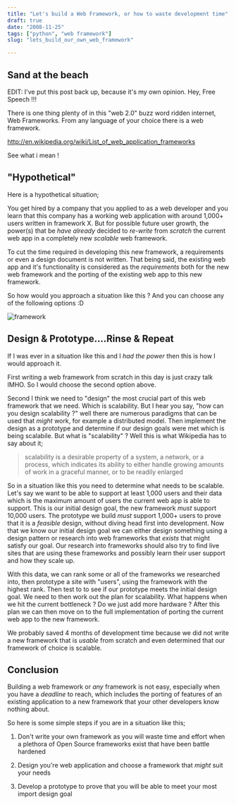 ```yaml
---
title: "Let's build a Web Framework, or how to waste development time"
draft: true
date: "2008-11-25"
tags: ["python", "web framework"]
slug: "lets_build_our_own_web_framework"

---
```


Sand at the beach
---------------

EDIT: I've put this post back up, because it's my own opinion. Hey, Free Speech !!!

There is one thing plenty of in this "web 2.0" buzz word ridden internet, Web Frameworks. From any language of your choice there is a web framework.

<http://en.wikipedia.org/wiki/List_of_web_application_frameworks>

See what i mean !

"Hypothetical"
------------

Here is a hypothetical situation;

You get hired by a company that you applied to as a web developer and you learn that this company has a working web application with around 1,000+ users written in framework X. But for possible future user growth, the power(s) that be *have already*  decided to _re-write_ from _scratch_ the current web app in a completely new  _scalable_ web framework.

To cut the time required in developing this new framework, a requirements or even a design document is not written. That being said, the existing web app and it's functionality is considered as the _requirements_ both for the new web framework and the porting of the existing web app to this new framework.

So how would you approach a situation like this ? And you can choose any of the following options :D

![framework](http://farm4.static.flickr.com/3279/3062622888_336f2a69c5.jpg)

Design & Prototype....Rinse & Repeat
-------------------------------

If I was ever in a situation like this and I _had the power_ then this is how I would approach it.

First writing a web framework from scratch in this day is just crazy talk IMHO.  So I would choose the second option above.

Second I think we need to "design" the most crucial part of this web framework that we need. Which is scalability. But I hear you say,  "how can you design scalability ?" well there are numerous paradigms that can be used that _might_ work, for example a distributed model. Then implement the design as a prototype and determine if our design goals were met which is being scalabile. But what is "scalability" ? Well this is what Wikipedia has to say about it;

> scalability is a desirable property of a system, a network, or a process, which indicates its ability to either
> handle growing amounts of work in a graceful manner, or to be readily enlarged

So in a situation like this you need to determine what needs to be scalable. Let's say we want to be able to support at least 1,000 users and their data which is the maximum amount of users the current web app is able to support. This is our initial design goal, the new framework _must_ support 10,000 users. The prototype we build  _must_ support 1,000+ users to prove that it is a _feasible_ design, without diving head first into development. Now that we know our initial design goal we can either design something using a design pattern or research into web frameworks that _exists_  that might satisfy our goal.  Our research into frameworks should also try to find live sites that are using these frameworks and possibly learn their user support and how they scale up.

With this data, we can rank some or all of the frameworks we researched into, then prototype a site with "users", using the framework with the highest rank. Then test to to see if our prototype meets the initial design goal. We need to then work out the plan for scalability. What happens when we hit the current bottleneck ? Do we just add more hardware ? After this plan we can then move on to the full implementation of porting the current web app to the new framework.

We probably saved 4 months of development time because we did not write a new framework that is _usable_ from scratch and even determined that our framework of choice is scalable.

Conclusion
---------

Building a web framework or _any_ framework is not easy, especially when you have a _deadline_ to reach, which includes the porting of features of an existing application to a new framework that your other developers know nothing about.

So here is some simple steps if you are in a situation like this;

1. Don't write your own framework as you will waste time and effort when a plethora of Open Source frameworks exist that have been battle hardened

2. Design you're web application and choose a framework that _might_ suit your needs

3. Develop a prototype to prove that you will be able to meet your most import design goal
